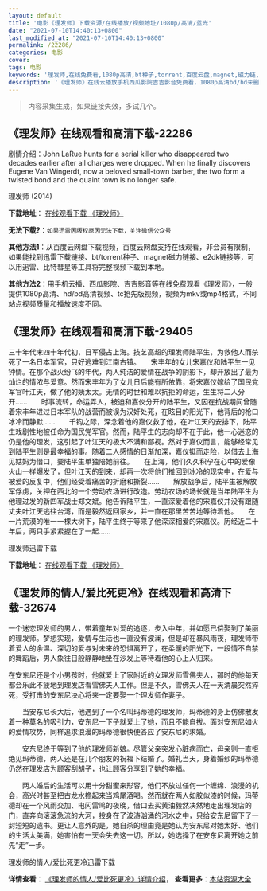 ```yaml
---
layout: default
title: '电影《理发师》下载资源/在线播放/视频地址/1080p/高清/蓝光'
date: "2021-07-10T14:40:13+0800"
last_modified_at: "2021-07-10T14:40:13+0800"
permalink: /22286/
categories: 电影
cover:
tags: 电影
keywords: '理发师,在线免费看,1080p高清,bt种子,torrent,百度云盘,magnet,磁力链,迅雷下载资源'
description: '《理发师》在线云播放手机西瓜影院吉吉影音免费看，1080p高清bd/hd未删减完整版和tc抢先枪版，mkv/mp4格式，附带bt/torrent种子、magnet/磁力链、百度云盘、网盘资源迅雷下载链接'
---
```


>内容采集生成，如果链接失效，多试几个。


## 《理发师》在线观看和高清下载-22286

剧情介绍：John LaRue hunts for a serial killer who disappeared two decades earlier after all charges were dropped. When he finally discovers Eugene Van Wingerdt, now a beloved small-town barber, the two form a twisted bond and the quaint town is no longer safe.


理发师 (2014)

**下载地址**： [在线观看下载 《理发师》](https://www.btbtdy.me/btdy/dy597.html) 


**无法下载?**：`如果迅雷因版权原因无法下载，关注微信公众号 `

**其他方法1**：从百度云网盘下载视频，百度云网盘支持在线观看，非会员有限制，如果能找到迅雷下载链接、bt/torrent种子、magnet磁力链接、e2dk链接等，可以用迅雷、比特彗星等工具将完整视频下载到本地。

**其他方法2**：用手机云播、西瓜影院、吉吉影音等在线免费观看《理发师》，一般提供1080p高清、hd/bd高清视频、tc抢先版视频，视频为mkv或mp4格式，不同站点视频质量和播放速度不同。


## 《理发师》在线观看和高清下载-29405

三十年代末四十年代初，日军侵占上海。技艺高超的理发师陆平生，为救他人而杀死了一名日本军官，只好逃难到江南古镇。</div>　　宋丰年的女儿宋嘉仪和陆平生一见钟情。在那个战火纷飞的年代，两人纯洁的爱情在战争的阴影下，却开放出了最为灿烂的情浓与爱意。然而宋丰年为了女儿日后能有所依靠，将宋嘉仪嫁给了国民党军官叶江天，做了他的姨太太。无情的时世和难以抗拒的命运，生生将二人分开……　　时事流转，命运弄人，被迫和嘉仪分开的陆平生，又因在抗战期间曾随着宋丰年进过日本军队的战营而被误为汉奸处死，在眩目的阳光下，他背后的枪口冰冷而静默&hellip;…　　千钧之际，深念着他的嘉仪救了他，在叶江天的安排下，陆平生戏剧性地被任命为国民党军官。然而，陆平生的志向却不在于此，他一心迷恋的仍是他的理发，这引起了叶江天的极大不满和鄙视。然对于嘉仪而言，能够经常见到陆平生则是最幸福的事。随着二人感情的日渐加深，嘉仪铤而走险，以借去上海见姑妈为借口，要陆平生单独陪她前往。</div>　　在上海，他们久久积孕在心中的爱像火山一样爆发了，但叶江天的到来，却再一次将他们推回到冰冷的现实中，在爱与被爱的反复中，他们经受着痛苦的折磨和撕裂……　　解放战争后，陆平生被解放军俘虏，关押在西北的一个劳动农场进行改造。劳动农场的场长就是当年陆平生为他理过发的新四军战士郑文斌。他告诉陆平生，一直深爱着他的宋嘉仪并没有跟随丈夫叶江天逃往台湾，而是毅然返回家乡，并一直在那里苦苦地等待着他。</div>　　在一片荒漠的唯一一棵大树下，陆平生终于等来了他深深相爱的宋嘉仪。历经近二十年后，两只手紧紧握在了一起&hellip;…


理发师迅雷下载

**下载地址**： [在线观看下载 《理发师》](https://www.993dy.com//vod-detail-id-11328.html) 


## 《理发师的情人/爱比死更冷》在线观看和高清下载-32674

一个迷恋理发师的男人，带着童年对爱的追逐，步入中年，并如愿已偿娶到了美丽的理发师。梦想实现，爱情与生活也一直没有波澜，但是却在暴风雨夜，理发师带着爱人的余温、深切的爱与对未来的恐惧离开了，在柔暖的阳光下，一段情不自禁的舞蹈后，男人象往日般静静地坐在沙发上等待着他的心上人归来。</p>在安东尼还是个小男孩时，他就爱上了家附近的女理发师雪佛夫人，那时的他每天都会乐此不疲地到理发店看雪佛夫人工作。但是不久，雪佛夫人在一天清晨突然猝死，受打击的安东尼决心将来一定要娶一个理发师作妻子。</p>　　当安东尼长大后，他遇到了一个名叫玛蒂德的理发师，玛蒂德的身上仿佛散发着一种莫名的吸引力，安东尼一下子就爱上了她，而且不能自拔。面对安东尼如火的爱情攻势，同样追求浪漫的玛蒂德很快便答应了安东尼的求婚。</p>　　安东尼终于等到了他的理发师新娘。尽管父亲突发心脏病而亡，母亲则一直拒绝见玛蒂德，两人还是在几个朋友的祝福下结婚了。婚礼当天，身着婚纱的玛蒂德仍然在理发店为顾客刮胡子，也让顾客分享到了她的幸福。</p>　　两人婚后的生活可以用十分甜蜜来形容，他们不放过任何一个缠绵、浪漫的机会，高兴时甚至把古龙水搀起来当鸡尾酒喝。然而就在两人如胶似漆的时候，玛蒂德却在一个风雨交加、电闪雷鸣的夜晚，借口去买黄油毅然决然地走出理发店的门，直奔向滚滚急流的大河，投身在了波涛汹涌的河水之中，只给安东尼留下了一封短短的遗书。更让人意外的是，她自杀的理由竟是她认为安东尼对她太好、他们的生活太美满，她害怕有一天会失去这一切。所以，她选择了在安东尼离开她之前先“走&rdquo;一步。</p>


理发师的情人/爱比死更冷迅雷下载

**详情查看**： [《理发师的情人/爱比死更冷》详情介绍](/movie/32674/)， **查看更多**：[本站资源大全](/movie/t/all/)

